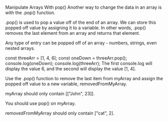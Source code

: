 Manipulate Arrays With pop()
Another way to change the data in an array is with the .pop() function.

.pop() is used to pop a value off of the end of an array. We can store this popped off value by assigning it to a variable. In other words, .pop() removes the last element from an array and returns that element.

Any type of entry can be popped off of an array - numbers, strings, even nested arrays.

const threeArr = [1, 4, 6];
const oneDown = threeArr.pop();
console.log(oneDown);
console.log(threeArr);
The first console.log will display the value 6, and the second will display the value [1, 4].

Use the .pop() function to remove the last item from myArray and assign the popped off value to a new variable, removedFromMyArray.


myArray should only contain [["John", 23]].

You should use pop() on myArray.

removedFromMyArray should only contain ["cat", 2].
